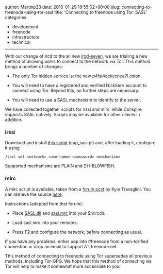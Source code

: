 author: Martinp23
date: 2010-01-29 18:55:02+00:00
slug: connecting-to-freenode-using-tor-sasl
title: 'Connecting to freenode using Tor: SASL'
categories:
- development
- freenode
- infrastructure
- technical
---

With our change of ircd to the all new [ircd-seven](http://www.freenode.net/seven.shtml), we are trialling a new method of allowing users to connect to the network via Tor. This method brings a number of changes:





	
  * The only Tor hidden service is: the new [p4fsi4ockecnea7l.onion](irc://p4fsi4ockecnea7l.onion/).


	
  * You will need to have a registered and verified NickServ account to connect using Tor. Beyond this, no further steps are necessary.


	
  * You will need to use a SASL mechanism to identify to the server.




We have collected together scripts for irssi and mirc, while Conspire supports SASL natively. Scripts may be available for other clients in addition.



### irssi



Download and install [this script](http://www.freenode.net/sasl/cap_sasl.pl) (cap_sasl.pl) and, after loading it, configure it using


    
    /sasl set <network> <username> <password> <mechanism>



Supported mechanisms are PLAIN and DH-BLOWFISH.



### mirc



A mirc script is available, taken from a [forum post](http://forum.swiftirc.net/viewtopic.php?f=34&t=23101) by Kyle Travaglini. You can retrieve the source [here](http://freenode.net/sasl/sasl-mirc.cpp).



Instructions (adapted from that forum):





	
  * Place [SASL.dll](http://www.freenode.net/sasl/SASL.dll) and [sasl.mrc](http://www.freenode.net/sasl/sasl.mrc) into your $mircdir.


	
  * Load sasl.mrc into your remotes.


	
  * Press F2 and configure the network, before connecting as usual.




If you have any problems, either pop into #freenode from a non-torified connection or drop an email to support AT freenode.net.



This method of connecting to freenode using Tor supersedes all previous methods, including Tor-GPG. We hope that this method of connecting via Tor will help to make it somewhat more accessible to you!
